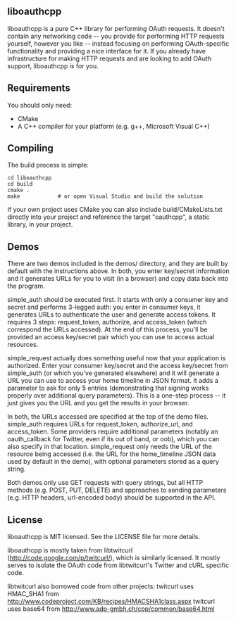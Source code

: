 liboauthcpp
-----------

liboauthcpp is a pure C++ library for performing OAuth requests. It
doesn't contain any networking code -- you provide for performing HTTP
requests yourself, however you like -- instead focusing on performing
OAuth-specific functionality and providing a nice interface for it.
If you already have infrastructure for making HTTP requests and are
looking to add OAuth support, liboauthcpp is for you.

Requirements
------------

You should only need:

 * CMake
 * A C++ compiler for your platform (e.g. g++, Microsoft Visual C++)

Compiling
---------

The build process is simple:

    cd liboauthcpp
    cd build
    cmake .
    make            # or open Visual Studio and build the solution

If your own project uses CMake you can also include
build/CMakeLists.txt directly into your project and reference the
target "oauthcpp", a static library, in your project.

Demos
-----
There are two demos included in the demos/ directory, and they are built by
default with the instructions above. In both, you enter key/secret information
and it generates URLs for you to visit (in a browser) and copy data back into
the program.

simple_auth should be executed first. It starts with only a consumer key and
secret and performs 3-legged auth: you enter in consumer keys, it generates URLs
to authenticate the user and generate access tokens. It requires 3 steps:
request_token, authorize, and access_token (which correspond the URLs
accessed). At the end of this process, you'll be provided an access key/secret
pair which you can use to access actual resources.

simple_request actually does something useful now that your application is
authorized. Enter your consumer key/secret and the access key/secret from
simple_auth (or which you've generated elsewhere) and it will generate a URL you
can use to access your home timeline in JSON format. It adds a parameter to ask
for only 5 entries (demonstrating that signing works properly over additional
query parameters). This is a one-step process -- it just gives you the URL and
you get the results in your browser.

In both, the URLs accessed are specified at the top of the demo
files. simple_auth requires URLs for request_token, authorize_url, and
access_token. Some providers require additional parameters (notably an
oauth_callback for Twitter, even if its out of band, or oob), which you can also
specify in that location. simple_request only needs the URL of the resource
being accessed (i.e. the URL for the home_timeline JSON data used by default in
the demo), with optional parameters stored as a query string.

Both demos only use GET requests with query strings, but all HTTP methods
(e.g. POST, PUT, DELETE) and approaches to sending parameters (e.g. HTTP
headers, url-encoded body) should be supported in the API.

License
-------

liboauthcpp is MIT licensed. See the LICENSE file for more details.

liboauthcpp is mostly taken from libtwitcurl
(http://code.google.com/p/twitcurl/), which is similarly licensed. It
mostly serves to isolate the OAuth code from libtwitcurl's Twitter and
cURL specific code.

libtwitcurl also borrowed code from other projects:
twitcurl uses HMAC_SHA1 from http://www.codeproject.com/KB/recipes/HMACSHA1class.aspx
twitcurl uses base64 from http://www.adp-gmbh.ch/cpp/common/base64.html
